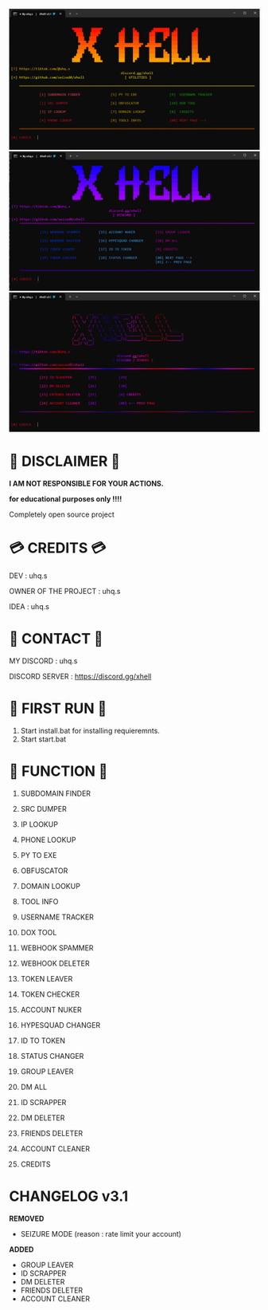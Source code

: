 ![XHELL](/img/XHELL%20PAGE%201.png)
![XHELL](/img/XHELL%20PAGE%202.png)
![XHELL](/img/XHELL%20PAGE%203.png)

# 🚨 DISCLAIMER 🚨

**I AM NOT RESPONSIBLE FOR YOUR ACTIONS.**

**for educational purposes only !!!!**

Completely open source project


# 💳  CREDITS 💳

DEV                  : uhq.s

OWNER OF THE PROJECT : uhq.s

IDEA                 : uhq.s


# 📱 CONTACT 📱

MY DISCORD : uhq.s

DISCORD SERVER : https://discord.gg/xhell


# 🥇 FIRST RUN 🥇

1. Start install.bat for installing  requieremnts.
2. Start start.bat 




# 📖 FUNCTION 📖

1. SUBDOMAIN FINDER
2. SRC DUMPER
3. IP LOOKUP
4. PHONE LOOKUP
5. PY TO EXE
6. OBFUSCATOR
7. DOMAIN LOOKUP
8. TOOL INFO
9. USERNAME TRACKER
10. DOX TOOL
11. WEBHOOK SPAMMER
12. WEBHOOK DELETER
13. TOKEN LEAVER
14. TOKEN CHECKER
15. ACCOUNT NUKER
16. HYPESQUAD CHANGER
17. ID TO TOKEN
18. STATUS CHANGER
19. GROUP LEAVER
20. DM ALL
21. ID SCRAPPER
22. DM DELETER
23. FRIENDS DELETER
24. ACCOUNT CLEANER

0. CREDITS


# CHANGELOG v3.1


**REMOVED**

- SEIZURE MODE (reason : rate limit your account)


**ADDED**

- GROUP LEAVER
- ID SCRAPPER
- DM DELETER
- FRIENDS DELETER
- ACCOUNT CLEANER

